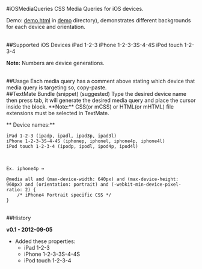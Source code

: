 #iOSMediaQueries
CSS Media Queries for iOS devices.

Demo: [demo.html](https://github.com/ialphan/iOSMediaQueries/blob/master/demo/demo.html) in [demo](https://github.com/ialphan/iOSMediaQueries/tree/master/demo) directory), demonstrates different backgrounds for each device and orientation.

<br />
##Supported iOS Devices
	iPad 1-2-3
	iPhone 1-2-3-3S-4-4S
	iPod touch 1-2-3-4
	
**Note:** Numbers are device generations.

<br />
##Usage
Each media query has a comment above stating which device that media query is targeting so, copy-paste.

<br />
##TextMate Bundle (snippet) (suggested)
Type the desired device name then press tab, it will generate the desired media query and place the cursor inside the block. **Note:** CSS(or mCSS) or HTML(or mHTML) file extensions must be selected in TextMate. 

** Device names:**

	iPad 1-2-3 (ipadp, ipadl, ipad3p, ipad3l)
	iPhone 1-2-3-3S-4-4S (iphonep, iphonel, iphone4p, iphone4l)
	iPod touch 1-2-3-4 (ipodp, ipodl, ipod4p, ipod4l)

<br />
	
	Ex. iphone4p →
	
	@media all and (max-device-width: 640px) and (max-device-height: 960px) and (orientation: portrait) and (-webkit-min-device-pixel-ratio: 2) {
		/* iPhone4 Portrait specific CSS */
	}

<br />
##History

**v0.1 - 2012-09-05**


* Added these properties:
  * iPad 1-2-3
  * iPhone 1-2-3-3S-4-4S
  * iPod touch 1-2-3-4